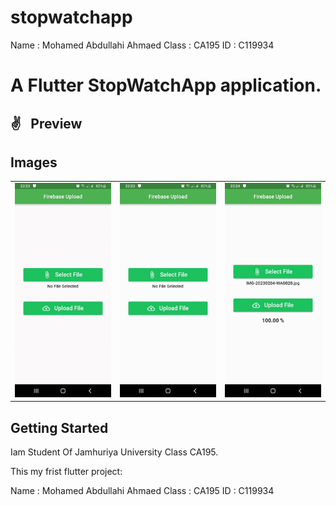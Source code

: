 # stopwatchapp
Name : Mohamed Abdullahi Ahmaed Class : CA195
ID : C119934

<h1>A Flutter StopWatchApp application.</h1>

## ✌  Preview

## Images

<div style="text-align: center">
 <table>
        <tr>
<td style="text-align: center">
                    <img src="https://raw.githubusercontent.com/hiradu/hiradu/master/images/all.gif" width="400"/>
            </td>      
            <td style="text-align: center">
                    <img src="https://raw.githubusercontent.com/hiradu/hiradu/master/images/11.jpeg" width="400"/>
            </td>            
            <td style="text-align: center">              
                     <img src="https://raw.githubusercontent.com/hiradu/hiradu/master/images/55.jpeg" width="400"/>
            </td>
</tr>

  </table>
  </div>


## Getting Started

Iam Student Of Jamhuriya University Class CA195.

This my frist flutter project:

Name : Mohamed Abdullahi Ahmaed Class : CA195
ID : C119934